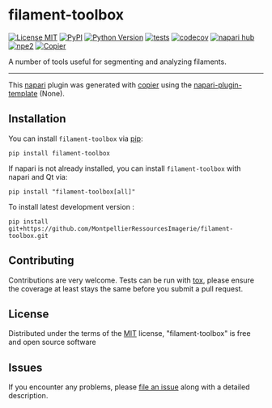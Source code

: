 # filament-toolbox

[![License MIT](https://img.shields.io/pypi/l/filament-toolbox.svg?color=green)](https://github.com/MontpellierRessourcesImagerie/filament-toolbox/raw/main/LICENSE)
[![PyPI](https://img.shields.io/pypi/v/filament-toolbox.svg?color=green)](https://pypi.org/project/filament-toolbox)
[![Python Version](https://img.shields.io/pypi/pyversions/filament-toolbox.svg?color=green)](https://python.org)
[![tests](https://github.com/MontpellierRessourcesImagerie/filament-toolbox/workflows/tests/badge.svg)](https://github.com/MontpellierRessourcesImagerie/filament-toolbox/actions)
[![codecov](https://codecov.io/gh/MontpellierRessourcesImagerie/filament-toolbox/branch/main/graph/badge.svg)](https://codecov.io/gh/MontpellierRessourcesImagerie/filament-toolbox)
[![napari hub](https://img.shields.io/endpoint?url=https://api.napari-hub.org/shields/filament-toolbox)](https://napari-hub.org/plugins/filament-toolbox)
[![npe2](https://img.shields.io/badge/plugin-npe2-blue?link=https://napari.org/stable/plugins/index.html)](https://napari.org/stable/plugins/index.html)
[![Copier](https://img.shields.io/endpoint?url=https://raw.githubusercontent.com/copier-org/copier/master/img/badge/badge-grayscale-inverted-border-purple.json)](https://github.com/copier-org/copier)

A number of tools useful for segmenting and analyzing filaments.

----------------------------------

This [napari] plugin was generated with [copier] using the [napari-plugin-template] (None).

<!--
Don't miss the full getting started guide to set up your new package:
https://github.com/napari/napari-plugin-template#getting-started

and review the napari docs for plugin developers:
https://napari.org/stable/plugins/index.html
-->

## Installation

You can install `filament-toolbox` via [pip]:

```
pip install filament-toolbox
```

If napari is not already installed, you can install `filament-toolbox` with napari and Qt via:

```
pip install "filament-toolbox[all]"
```


To install latest development version :

```
pip install git+https://github.com/MontpellierRessourcesImagerie/filament-toolbox.git
```



## Contributing

Contributions are very welcome. Tests can be run with [tox], please ensure
the coverage at least stays the same before you submit a pull request.

## License

Distributed under the terms of the [MIT] license,
"filament-toolbox" is free and open source software

## Issues

If you encounter any problems, please [file an issue] along with a detailed description.

[napari]: https://github.com/napari/napari
[copier]: https://copier.readthedocs.io/en/stable/
[@napari]: https://github.com/napari
[MIT]: http://opensource.org/licenses/MIT
[BSD-3]: http://opensource.org/licenses/BSD-3-Clause
[GNU GPL v3.0]: http://www.gnu.org/licenses/gpl-3.0.txt
[GNU LGPL v3.0]: http://www.gnu.org/licenses/lgpl-3.0.txt
[Apache Software License 2.0]: http://www.apache.org/licenses/LICENSE-2.0
[Mozilla Public License 2.0]: https://www.mozilla.org/media/MPL/2.0/index.txt
[napari-plugin-template]: https://github.com/napari/napari-plugin-template

[file an issue]: https://github.com/MontpellierRessourcesImagerie/filament-toolbox/issues

[napari]: https://github.com/napari/napari
[tox]: https://tox.readthedocs.io/en/latest/
[pip]: https://pypi.org/project/pip/
[PyPI]: https://pypi.org/
